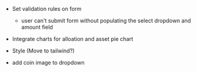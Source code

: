 - Set validation rules on form

  - user can't submit form without populating the select dropdown and amount field

- Integrate charts for alloation and asset pie chart

- Style (Move to tailwind?)

- add coin image to dropdown
